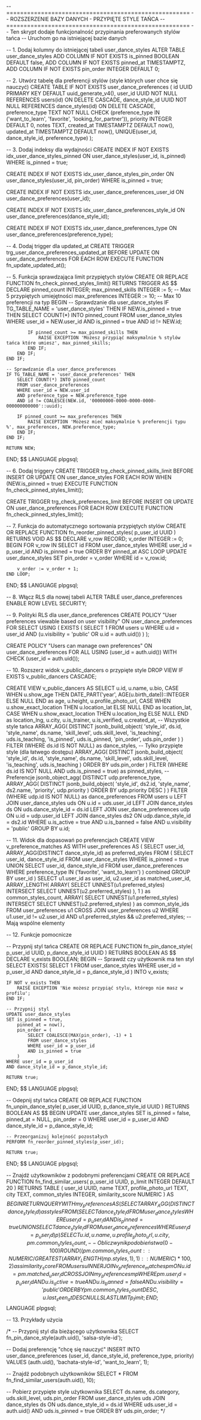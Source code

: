 -- =====================================================
-- ROZSZERZENIE BAZY DANYCH - PRZYPIĘTE STYLE TAŃCA
-- =====================================================
-- Ten skrypt dodaje funkcjonalność przypinania preferowanych stylów tańca
-- Uruchom go na istniejącej bazie danych

-- 1. Dodaj kolumny do istniejącej tabeli user_dance_styles
ALTER TABLE user_dance_styles 
ADD COLUMN IF NOT EXISTS is_pinned BOOLEAN DEFAULT false,
ADD COLUMN IF NOT EXISTS pinned_at TIMESTAMPTZ,
ADD COLUMN IF NOT EXISTS pin_order INTEGER DEFAULT 0;

-- 2. Utwórz tabelę dla preferencji stylów (style których user chce się nauczyć)
CREATE TABLE IF NOT EXISTS user_dance_preferences (
    id UUID PRIMARY KEY DEFAULT uuid_generate_v4(),
    user_id UUID NOT NULL REFERENCES users(id) ON DELETE CASCADE,
    dance_style_id UUID NOT NULL REFERENCES dance_styles(id) ON DELETE CASCADE,
    preference_type TEXT NOT NULL CHECK (preference_type IN ('want_to_learn', 'favorite', 'looking_for_partner')),
    priority INTEGER DEFAULT 0,
    notes TEXT,
    created_at TIMESTAMPTZ DEFAULT now(),
    updated_at TIMESTAMPTZ DEFAULT now(),
    UNIQUE(user_id, dance_style_id, preference_type)
);

-- 3. Dodaj indeksy dla wydajności
CREATE INDEX IF NOT EXISTS idx_user_dance_styles_pinned 
    ON user_dance_styles(user_id, is_pinned) 
    WHERE is_pinned = true;

CREATE INDEX IF NOT EXISTS idx_user_dance_styles_pin_order 
    ON user_dance_styles(user_id, pin_order) 
    WHERE is_pinned = true;

CREATE INDEX IF NOT EXISTS idx_user_dance_preferences_user_id 
    ON user_dance_preferences(user_id);

CREATE INDEX IF NOT EXISTS idx_user_dance_preferences_style_id 
    ON user_dance_preferences(dance_style_id);

CREATE INDEX IF NOT EXISTS idx_user_dance_preferences_type 
    ON user_dance_preferences(preference_type);

-- 4. Dodaj trigger dla updated_at
CREATE TRIGGER trg_user_dance_preferences_updated_at 
    BEFORE UPDATE ON user_dance_preferences 
    FOR EACH ROW 
    EXECUTE FUNCTION fn_update_updated_at();

-- 5. Funkcja sprawdzająca limit przypiętych stylów
CREATE OR REPLACE FUNCTION fn_check_pinned_styles_limit()
RETURNS TRIGGER AS $$
DECLARE
    pinned_count INTEGER;
    max_pinned_skills INTEGER := 5; -- Max 5 przypiętych umiejętności
    max_preferences INTEGER := 10; -- Max 10 preferencji na typ
BEGIN
    -- Sprawdzanie dla user_dance_styles
    IF TG_TABLE_NAME = 'user_dance_styles' THEN
        IF NEW.is_pinned = true THEN
            SELECT COUNT(*) INTO pinned_count 
            FROM user_dance_styles 
            WHERE user_id = NEW.user_id 
            AND is_pinned = true
            AND id != NEW.id;
            
            IF pinned_count >= max_pinned_skills THEN
                RAISE EXCEPTION 'Możesz przypiąć maksymalnie % stylów tańca które umiesz', max_pinned_skills;
            END IF;
        END IF;
    END IF;
    
    -- Sprawdzanie dla user_dance_preferences
    IF TG_TABLE_NAME = 'user_dance_preferences' THEN
        SELECT COUNT(*) INTO pinned_count 
        FROM user_dance_preferences 
        WHERE user_id = NEW.user_id 
        AND preference_type = NEW.preference_type
        AND id != COALESCE(NEW.id, '00000000-0000-0000-0000-000000000000'::uuid);
        
        IF pinned_count >= max_preferences THEN
            RAISE EXCEPTION 'Możesz mieć maksymalnie % preferencji typu %', max_preferences, NEW.preference_type;
        END IF;
    END IF;
    
    RETURN NEW;
END;
$$ LANGUAGE plpgsql;

-- 6. Dodaj triggery
CREATE TRIGGER trg_check_pinned_skills_limit
    BEFORE INSERT OR UPDATE ON user_dance_styles
    FOR EACH ROW
    WHEN (NEW.is_pinned = true)
    EXECUTE FUNCTION fn_check_pinned_styles_limit();

CREATE TRIGGER trg_check_preferences_limit
    BEFORE INSERT OR UPDATE ON user_dance_preferences
    FOR EACH ROW
    EXECUTE FUNCTION fn_check_pinned_styles_limit();

-- 7. Funkcja do automatycznego sortowania przypiętych stylów
CREATE OR REPLACE FUNCTION fn_reorder_pinned_styles(
    p_user_id UUID
) RETURNS VOID AS $$
DECLARE
    v_row RECORD;
    v_order INTEGER := 0;
BEGIN
    FOR v_row IN 
        SELECT id 
        FROM user_dance_styles 
        WHERE user_id = p_user_id 
        AND is_pinned = true 
        ORDER BY pinned_at ASC
    LOOP
        UPDATE user_dance_styles 
        SET pin_order = v_order 
        WHERE id = v_row.id;
        
        v_order := v_order + 1;
    END LOOP;
END;
$$ LANGUAGE plpgsql;

-- 8. Włącz RLS dla nowej tabeli
ALTER TABLE user_dance_preferences ENABLE ROW LEVEL SECURITY;

-- 9. Polityki RLS dla user_dance_preferences
CREATE POLICY "User preferences viewable based on user visibility" 
    ON user_dance_preferences
    FOR SELECT
    USING (
        EXISTS (
            SELECT 1 FROM users u 
            WHERE u.id = user_id 
            AND (u.visibility = 'public' OR u.id = auth.uid())
        )
    );

CREATE POLICY "Users can manage own preferences" 
    ON user_dance_preferences
    FOR ALL
    USING (user_id = auth.uid())
    WITH CHECK (user_id = auth.uid());

-- 10. Rozszerz widok v_public_dancers o przypięte style
DROP VIEW IF EXISTS v_public_dancers CASCADE;

CREATE VIEW v_public_dancers AS
SELECT 
    u.id,
    u.name,
    u.bio,
    CASE 
        WHEN u.show_age THEN DATE_PART('year', AGE(u.birth_date))::INTEGER 
        ELSE NULL 
    END as age,
    u.height,
    u.profile_photo_url,
    CASE 
        WHEN u.show_exact_location THEN u.location_lat 
        ELSE NULL 
    END as location_lat,
    CASE 
        WHEN u.show_exact_location THEN u.location_lng 
        ELSE NULL 
    END as location_lng,
    u.city,
    u.is_trainer,
    u.is_verified,
    u.created_at,
    -- Wszystkie style tańca
    ARRAY_AGG(
        DISTINCT jsonb_build_object(
            'style_id', ds.id,
            'style_name', ds.name,
            'skill_level', uds.skill_level,
            'is_teaching', uds.is_teaching,
            'is_pinned', uds.is_pinned,
            'pin_order', uds.pin_order
        )
    ) FILTER (WHERE ds.id IS NOT NULL) as dance_styles,
    -- Tylko przypięte style (dla łatwego dostępu)
    ARRAY_AGG(
        DISTINCT jsonb_build_object(
            'style_id', ds.id,
            'style_name', ds.name,
            'skill_level', uds.skill_level,
            'is_teaching', uds.is_teaching
        ) ORDER BY uds.pin_order
    ) FILTER (WHERE ds.id IS NOT NULL AND uds.is_pinned = true) as pinned_styles,
    -- Preferencje
    jsonb_object_agg(
        DISTINCT udp.preference_type,
        ARRAY_AGG(
            DISTINCT jsonb_build_object(
                'style_id', ds2.id,
                'style_name', ds2.name,
                'priority', udp.priority
            ) ORDER BY udp.priority DESC
        )
    ) FILTER (WHERE udp.id IS NOT NULL) as dance_preferences
FROM users u
LEFT JOIN user_dance_styles uds ON u.id = uds.user_id
LEFT JOIN dance_styles ds ON uds.dance_style_id = ds.id
LEFT JOIN user_dance_preferences udp ON u.id = udp.user_id
LEFT JOIN dance_styles ds2 ON udp.dance_style_id = ds2.id
WHERE u.is_active = true 
    AND u.is_banned = false 
    AND u.visibility = 'public'
GROUP BY u.id;

-- 11. Widok dla dopasowań po preferencjach
CREATE VIEW v_preference_matches AS
WITH user_preferences AS (
    SELECT 
        user_id,
        ARRAY_AGG(DISTINCT dance_style_id) as preferred_styles
    FROM (
        SELECT user_id, dance_style_id 
        FROM user_dance_styles 
        WHERE is_pinned = true
        UNION
        SELECT user_id, dance_style_id 
        FROM user_dance_preferences 
        WHERE preference_type IN ('favorite', 'want_to_learn')
    ) combined
    GROUP BY user_id
)
SELECT 
    u1.user_id as user_id,
    u2.user_id as matched_user_id,
    ARRAY_LENGTH(
        ARRAY(
            SELECT UNNEST(u1.preferred_styles) 
            INTERSECT 
            SELECT UNNEST(u2.preferred_styles)
        ), 
        1
    ) as common_styles_count,
    ARRAY(
        SELECT UNNEST(u1.preferred_styles) 
        INTERSECT 
        SELECT UNNEST(u2.preferred_styles)
    ) as common_style_ids
FROM user_preferences u1
CROSS JOIN user_preferences u2
WHERE u1.user_id != u2.user_id
AND u1.preferred_styles && u2.preferred_styles; -- Mają wspólne elementy

-- 12. Funkcje pomocnicze

-- Przypnij styl tańca
CREATE OR REPLACE FUNCTION fn_pin_dance_style(
    p_user_id UUID,
    p_dance_style_id UUID
) RETURNS BOOLEAN AS $$
DECLARE
    v_exists BOOLEAN;
BEGIN
    -- Sprawdź czy użytkownik ma ten styl
    SELECT EXISTS(
        SELECT 1 FROM user_dance_styles 
        WHERE user_id = p_user_id 
        AND dance_style_id = p_dance_style_id
    ) INTO v_exists;
    
    IF NOT v_exists THEN
        RAISE EXCEPTION 'Nie możesz przypiąć stylu, którego nie masz w profilu';
    END IF;
    
    -- Przypnij styl
    UPDATE user_dance_styles 
    SET is_pinned = true, 
        pinned_at = now(),
        pin_order = (
            SELECT COALESCE(MAX(pin_order), -1) + 1 
            FROM user_dance_styles 
            WHERE user_id = p_user_id 
            AND is_pinned = true
        )
    WHERE user_id = p_user_id 
    AND dance_style_id = p_dance_style_id;
    
    RETURN true;
END;
$$ LANGUAGE plpgsql;

-- Odepnij styl tańca
CREATE OR REPLACE FUNCTION fn_unpin_dance_style(
    p_user_id UUID,
    p_dance_style_id UUID
) RETURNS BOOLEAN AS $$
BEGIN
    UPDATE user_dance_styles 
    SET is_pinned = false, 
        pinned_at = NULL,
        pin_order = 0
    WHERE user_id = p_user_id 
    AND dance_style_id = p_dance_style_id;
    
    -- Przeorganizuj kolejność pozostałych
    PERFORM fn_reorder_pinned_styles(p_user_id);
    
    RETURN true;
END;
$$ LANGUAGE plpgsql;

-- Znajdź użytkowników z podobnymi preferencjami
CREATE OR REPLACE FUNCTION fn_find_similar_users(
    p_user_id UUID,
    p_limit INTEGER DEFAULT 20
) RETURNS TABLE (
    user_id UUID,
    name TEXT,
    profile_photo_url TEXT,
    city TEXT,
    common_styles INTEGER,
    similarity_score NUMERIC
) AS $$
BEGIN
    RETURN QUERY
    WITH my_preferences AS (
        SELECT ARRAY_AGG(DISTINCT dance_style_id) as styles
        FROM (
            SELECT dance_style_id FROM user_dance_styles 
            WHERE user_id = p_user_id AND is_pinned = true
            UNION
            SELECT dance_style_id FROM user_dance_preferences 
            WHERE user_id = p_user_id
        ) p
    )
    SELECT 
        u.id,
        u.name,
        u.profile_photo_url,
        u.city,
        pm.common_styles_count,
        -- Oblicz wynik podobieństwa (0-100)
        ROUND(
            (pm.common_styles_count::NUMERIC / 
            GREATEST(ARRAY_LENGTH(mp.styles, 1), 1)::NUMERIC) * 100, 
            2
        ) as similarity_score
    FROM users u
    INNER JOIN v_preference_matches pm ON u.id = pm.matched_user_id
    CROSS JOIN my_preferences mp
    WHERE pm.user_id = p_user_id
    AND u.is_active = true
    AND u.is_banned = false
    AND u.visibility = 'public'
    ORDER BY pm.common_styles_count DESC, u.last_seen_at DESC NULLS LAST
    LIMIT p_limit;
END;
$$ LANGUAGE plpgsql;

-- 13. Przykłady użycia

/*
-- Przypnij styl dla bieżącego użytkownika
SELECT fn_pin_dance_style(auth.uid(), 'salsa-style-id');

-- Dodaj preferencję "chcę się nauczyć"
INSERT INTO user_dance_preferences (user_id, dance_style_id, preference_type, priority)
VALUES (auth.uid(), 'bachata-style-id', 'want_to_learn', 1);

-- Znajdź podobnych użytkowników
SELECT * FROM fn_find_similar_users(auth.uid(), 10);

-- Pobierz przypięte style użytkownika
SELECT 
    ds.name,
    ds.category,
    uds.skill_level,
    uds.pin_order
FROM user_dance_styles uds
JOIN dance_styles ds ON uds.dance_style_id = ds.id
WHERE uds.user_id = auth.uid()
AND uds.is_pinned = true
ORDER BY uds.pin_order;
*/